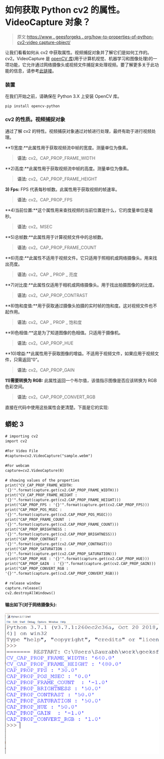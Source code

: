# 如何获取 Python cv2 的属性。VideoCapture 对象？

> 原文:[https://www . geesforgeks . org/how-to-properties-of-python-cv2-video capture-object/](https://www.geeksforgeeks.org/how-to-get-properties-of-python-cv2-videocapture-object/)

让我们看看如何从 cv2 中获取属性。视频捕捉对象并了解它们是如何工作的。cv2。VideoCapture 是 [openCV 库](https://www.geeksforgeeks.org/opencv-overview/)(用于计算机视觉、机器学习和图像处理)的一项功能，它允许通过网络摄像头或视频文件捕捉来处理视频。要了解更多关于此功能的信息，请参考[此链接](https://www.geeksforgeeks.org/python-opencv-capture-video-from-camera/#:~:text=It%20lets%20you%20create%20a,capture%20object%20for%20the%20camera.)。

### 装置

在我们开始之前，请确保在 Python 3.X 上安装 OpenCV 库。

```
pip install opencv-python
```

### **cv2 的性质。视频捕捉对象**

通过了解 cv2 的特性。视频捕获对象通过对帧进行处理，最终有助于进行视频处理。

**1)宽度:**此属性用于获取视频流中帧的宽度。测量单位为像素。

> **语法:** cv2。CAP_PROP_FRAME_WIDTH

**2)高度:**此属性用于获取视频流中帧的高度。测量单位为像素。

> **语法:** cv2。CAP_PROP_FRAME_HEIGHT

**3) Fps:** FPS 代表每秒帧数。此属性用于获取视频的帧速率。

> **语法:** cv2。CAP_PROP_FPS

**4)当前位置:**这个属性用来查找视频的当前位置是什么，它的度量单位是毫秒。

> **语法:** cv2。MSEC

**5)总帧数:**此属性用于计算视频文件中的总帧数。

> **语法:** cv2。CAP_PROP_FRAME_COUNT

**6)亮度:**此属性不适用于视频文件。它只适用于照相机或网络摄像头。用来找出亮度。

> **语法:** cv2。CAP _ PROP _ 亮度

**7)对比度:**此属性仅适用于相机或网络摄像头。用于找出拍摄图像的对比度。

> **语法:** cv2。CAP_PROP_CONTRAST

**8)饱和度值:**用于获取通过摄像头拍摄的实时帧的饱和度。这对视频文件也不起作用。

> **语法:** cv2。CAP _ PROP _ 饱和度

**9)色相值:**这是为了知道图像的色相值。只适用于摄像机。

> **语法:** cv2。CAP_PROP_HUE

**10)增益:**此属性用于获取图像的增益。不适用于视频文件，如果应用于视频文件，只需返回“0”。

> **语法:** cv2。CAP_PROP_GAIN

**11)需要转换为 RGB:** 此属性返回一个布尔值，该值指示图像是否应该转换为 RGB 色彩空间。

> **语法:** cv2。CAP_PROP_CONVERT_RGB

直接在代码中使用这些属性会更清楚。下面是它的实现:

## 蟒蛇 3

```
# importing cv2
import cv2

#For Video File
#capture=cv2.VideoCapture("sample.webm")

#For webcam
capture=cv2.VideoCapture(0)

# showing values of the properties
print("CV_CAP_PROP_FRAME_WIDTH: '{}'".format(capture.get(cv2.CAP_PROP_FRAME_WIDTH)))
print("CV_CAP_PROP_FRAME_HEIGHT : '{}'".format(capture.get(cv2.CAP_PROP_FRAME_HEIGHT)))
print("CAP_PROP_FPS : '{}'".format(capture.get(cv2.CAP_PROP_FPS)))
print("CAP_PROP_POS_MSEC : '{}'".format(capture.get(cv2.CAP_PROP_POS_MSEC)))
print("CAP_PROP_FRAME_COUNT  : '{}'".format(capture.get(cv2.CAP_PROP_FRAME_COUNT)))
print("CAP_PROP_BRIGHTNESS : '{}'".format(capture.get(cv2.CAP_PROP_BRIGHTNESS)))
print("CAP_PROP_CONTRAST : '{}'".format(capture.get(cv2.CAP_PROP_CONTRAST)))
print("CAP_PROP_SATURATION : '{}'".format(capture.get(cv2.CAP_PROP_SATURATION)))
print("CAP_PROP_HUE : '{}'".format(capture.get(cv2.CAP_PROP_HUE)))
print("CAP_PROP_GAIN  : '{}'".format(capture.get(cv2.CAP_PROP_GAIN)))
print("CAP_PROP_CONVERT_RGB : '{}'".format(capture.get(cv2.CAP_PROP_CONVERT_RGB)))

# release window
capture.release()
cv2.destroyAllWindows()
```

#### **输出如下(对于网络摄像头):**

![](img/5a60eb664ec928096238b68a11bebafe.png)